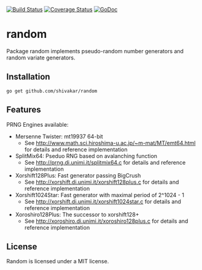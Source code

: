 [![Build Status](https://travis-ci.org/shivakar/random.svg?branch=master)](https://travis-ci.org/shivakar/random) [![Coverage Status](https://coveralls.io/repos/github/shivakar/random/badge.svg?branch=master)](https://coveralls.io/github/shivakar/random?branch=master) [![GoDoc](https://godoc.org/github.com/shivakar/random?status.svg)](https://godoc.org/github.com/shivakar/random)

# random
Package random implements pseudo-random number generators and random variate generators.

## Installation

```
go get github.com/shivakar/random
```

## Features

PRNG Engines available:

* Mersenne Twister: mt19937 64-bit
    * See http://www.math.sci.hiroshima-u.ac.jp/~m-mat/MT/emt64.html for
      details and reference implementation
* SplitMix64: Pseduo RNG based on avalanching function
    * See http://prng.di.unimi.it/splitmix64.c for details
      and reference implementation
* Xorshift128Plus: Fast generator passing BigCrush
    * See http://xorshift.di.unimi.it/xorshift128plus.c for details
      and reference implementation
* Xorshift1024Star: Fast generator with maximal period of 2^1024 - 1
    * See http://xorshift.di.unimi.it/xorshift1024star.c for details
      and reference implementation
* Xoroshiro128Plus: The successor to xorshift128+
    * See http://xoroshiro.di.unimi.it/xoroshiro128plus.c for details
      and reference implementation

## License

Random is licensed under a MIT license.
